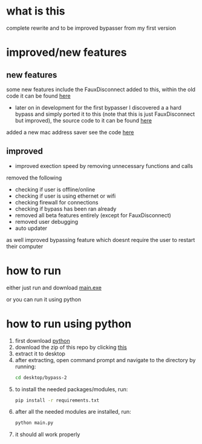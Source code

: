 # what is this
complete rewrite and to be improved bypasser from my first version

# improved/new features

## new features
some new features include the FauxDisconnect added to this, within the old code it can be found [here](https://github.com/countervolts/Google-Wifi-Router-Bypasser/blob/94df52e0d5f4bb45945c6606602ff0cd7156016c/beta_features/features.py#L7)
- later on in development for the first bypasser I discovered a a hard bypass and simply ported it to this (note that this is just FauxDisconnect but improved), the source code to it can be found [here](https://github.com/countervolts/Google-Wifi-Router-Bypasser/blob/main/hard-bypass.py)

added a new mac address saver see the code [here](https://github.com/countervolts/Bypass-V2/blob/692e0c1d0934e8680d52274c6b0e26891b9ebbea/network/net.py#L83)

## improved
- improved exection speed by removing unnecessary functions and calls

removed the following
- checking if user is offline/online
- checking if user is using ethernet or wifi
- checking firewall for connections
- checking if bypass has been ran already
- removed all beta features entirely (except for FauxDisconnect)
- removed user debugging
- auto updater

as well improved bypassing feature which doesnt require the user to restart their computer
# how to run
either just run and download [main.exe](https://github.com/countervolts/Bypass-V2/releases/tag/released)

or you can run it using python

# how to run using python
1. first download [python](https://python.org/)
2. download the zip of this repo by clicking [this](https://github.com/countervolts/Bypass-V2/archive/refs/heads/main.zip)
3. extract it to desktop
4. after extracting, open command prompt and navigate to the directory by running:
    ```sh
    cd desktop/bypass-2
    ```
5. to install the needed packages/modules, run:
    ```sh
    pip install -r requirements.txt
    ```
6. after all the needed modules are installed, run:
    ```sh
    python main.py
    ```
7. it should all work properly
